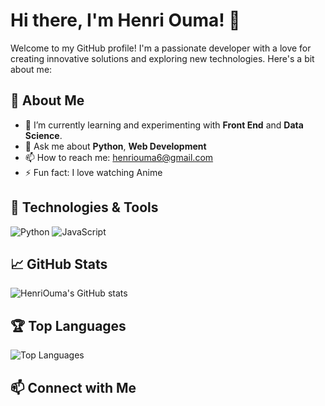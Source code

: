 # Hi there, I'm Henri Ouma! 👋

Welcome to my GitHub profile! I'm a passionate developer with a love for creating innovative solutions and exploring new technologies. Here's a bit about me:

## 🚀 About Me

- 🌱 I’m currently learning and experimenting with **Front End** and **Data Science**.
- 💬 Ask me about **Python**, **Web Development**
- 📫 How to reach me: [henriouma6@gmail.com](mailto:henriouma6@gmail.com)
- ⚡ Fun fact: I love watching Anime

## 🔧 Technologies & Tools

![Python](https://img.shields.io/badge/-Python-333333?style=flat&logo=python)
![JavaScript](https://img.shields.io/badge/-JavaScript-333333?style=flat&logo=javascript)

## 📈 GitHub Stats

![HenriOuma's GitHub stats](https://github-readme-stats.vercel.app/api?username=Henri2611&show_icons=true&theme=radical)

## 🏆 Top Languages

![Top Languages](https://github-readme-stats.vercel.app/api/top-langs/?username=Henri2611&layout=compact&theme=radical)


## 📫 Connect with Me

